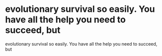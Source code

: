 # evolutionary survival so easily. You have all the help you need to succeed, but

evolutionary survival so easily. You have all the help you need to succeed, but